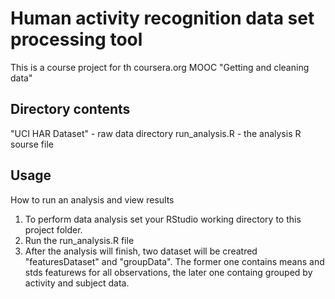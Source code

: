# Human activity recognition data set processing tool

This is a course project for th coursera.org MOOC "Getting and cleaning data"

## Directory contents

"UCI HAR Dataset" - raw data directory
run_analysis.R - the analysis R sourse file

## Usage
How to run an analysis and view results
1. To perform data analysis set your RStudio working directory to this project folder.
2. Run the run_analysis.R file
3. After the analysis will finish, two dataset will be creatred "featuresDataset" and "groupData". The former one contains means and stds featurews for all observations,
the later one containg grouped by activity and subject data.






